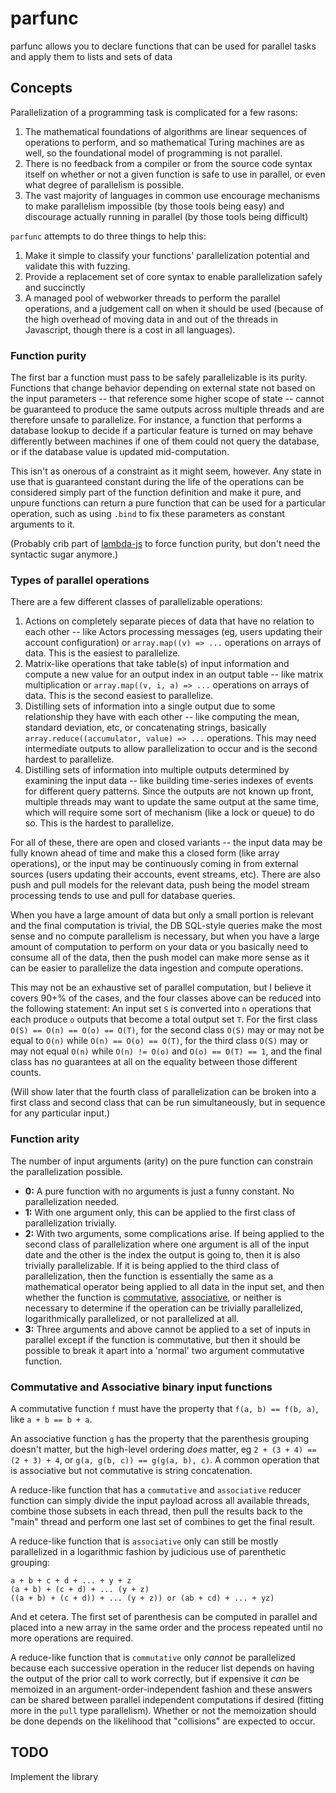 # parfunc

parfunc allows you to declare functions that can be used for parallel tasks and apply them to lists and sets of data

## Concepts

Parallelization of a programming task is complicated for a few rasons:

1. The mathematical foundations of algorithms are linear sequences of operations to perform, and so mathematical Turing machines are as well, so the foundational model of programming is not parallel.
2. There is no feedback from a compiler or from the source code syntax itself on whether or not a given function is safe to use in parallel, or even what degree of parallelism is possible.
3. The vast majority of languages in common use encourage mechanisms to make parallelism impossible (by those tools being easy) and discourage actually running in parallel (by those tools being difficult)

`parfunc` attempts to do three things to help this:

1. Make it simple to classify your functions' parallelization potential and validate this with fuzzing.
2. Provide a replacement set of core syntax to enable parallelization safely and succinctly
3. A managed pool of webworker threads to perform the parallel operations, and a judgement call on when it should be used (because of the high overhead of moving data in and out of the threads in Javascript, though there is a cost in all languages).

### Function purity

The first bar a function must pass to be safely parallelizable is its purity. Functions that change behavior depending on external state not based on the input parameters -- that reference some higher scope of state -- cannot be guaranteed to produce the same outputs across multiple threads and are therefore unsafe to parallelize. For instance, a function that performs a database lookup to decide if a particular feature is turned on may behave differently between machines if one of them could not query the database, or if the database value is updated mid-computation.

This isn't as onerous of a constraint as it might seem, however. Any state in use that is guaranteed constant during the life of the operations can be considered simply part of the function definition and make it pure, and unpure functions can return a pure function that can be used for a particular operation, such as using `.bind` to fix these parameters as constant arguments to it.

(Probably crib part of [lambda-js](https://github.com/dfellis/lambda-js) to force function purity, but don't need the syntactic sugar anymore.)

### Types of parallel operations

There are a few different classes of parallelizable operations:

1. Actions on completely separate pieces of data that have no relation to each other -- like Actors processing messages (eg, users updating their account configuration) or `array.map((v) => ...` operations on arrays of data. This is the easiest to parallelize.
2. Matrix-like operations that take table(s) of input information and compute a new value for an output index in an output table -- like matrix multiplication or `array.map((v, i, a) => ...` operations on arrays of data. This is the second easiest to parallelize.
3. Distilling sets of information into a single output due to some relationship they have with each other -- like computing the mean, standard deviation, etc, or concatenating strings, basically `array.reduce((accumulator, value) => ...` operations. This may need intermediate outputs to allow parallelization to occur and is the second hardest to parallelize.
4. Distilling sets of information into multiple outputs determined by examining the input data -- like building time-series indexes of events for different query patterns. Since the outputs are not known up front, multiple threads may want to update the same output at the same time, which will require some sort of mechanism (like a lock or queue) to do so. This is the hardest to parallelize.

For all of these, there are open and closed variants -- the input data may be fully known ahead of time and make this a closed form (like array operations), or the input may be continuously coming in from external sources (users updating their accounts, event streams, etc). There are also push and pull models for the relevant data, push being the model stream processing tends to use and pull for database queries.

When you have a large amount of data but only a small portion is relevant and the final computation is trivial, the DB SQL-style queries make the most sense and no compute parallelism is necessary, but when you have a large amount of computation to perform on your data or you basically need to consume all of the data, then the push model can make more sense as it can be easier to parallelize the data ingestion and compute operations.

This may not be an exhaustive set of parallel computation, but I believe it covers 90+% of the cases, and the four classes above can be reduced into the following statement: An input set `S` is converted into `n` operations that each produce `o` outputs that become a total output set `T`. For the first class `O(S) == O(n) == O(o) == O(T)`, for the second class `O(S)` may or may not be equal to `O(n)` while `O(n) == O(o) == O(T)`, for the third class `O(S)` may or may not equal `O(n)` while `O(n) != O(o)` and `O(o) == O(T) == 1`, and the final class has no guarantees at all on the equality between those different counts.

(Will show later that the fourth class of parallelization can be broken into a first class and second class that can be run simultaneously, but in sequence for any particular input.)

### Function arity

The number of input arguments (arity) on the pure function can constrain the parallelization possible.

* **0:** A pure function with no arguments is just a funny constant. No parallelization needed.
* **1:** With one argument only, this can be applied to the first class of parallelization trivially.
* **2:** With two arguments, some complications arise. If being applied to the second class of parallelization where one argument is all of the input date and the other is the index the output is going to, then it is also trivially parallelizable. If it is being applied to the third class of parallelization, then the function is essentially the same as a mathematical operator being applied to all data in the input set, and then whether the function is [commutative](https://en.wikipedia.org/wiki/Commutative_property), [associative](https://en.wikipedia.org/wiki/Associative_property), or neither is necessary to determine if the operation can be trivially parallelized, logarithmically parallelized, or not parallelized at all.
* **3:** Three arguments and above cannot be applied to a set of inputs in parallel except if the function is commutative, but then it should be possible to break it apart into a 'normal' two argument commutative function.

### Commutative and Associative binary input functions

A commutative function `f` must have the property that `f(a, b) == f(b, a)`, like `a + b == b + a`.

An associative function `g` has the property that the parenthesis grouping doesn't matter, but the high-level ordering *does* matter, eg `2 + (3 + 4) == (2 + 3) + 4`, or `g(a, g(b, c)) == g(g(a, b), c)`. A common operation that is associative but not commutative is string concatenation.

A reduce-like function that has a `commutative` and `associative` reducer function can simply divide the input payload across all available threads, combine those subsets in each thread, then pull the results back to the "main" thread and perform one last set of combines to get the final result.

A reduce-like function that is `associative` only can still be mostly parallelized in a logarithmic fashion by judicious use of parenthetic grouping:

```
a + b + c + d + ... + y + z
(a + b) + (c + d) + ... (y + z)
((a + b) + (c + d)) + ... (y + z)) or (ab + cd) + ... + yz)
```

And et cetera. The first set of parenthesis can be computed in parallel and placed into a new array in the same order and the process repeated until no more operations are required.

A reduce-like function that is `commutative` only *cannot* be parallelized because each successive operation in the reducer list depends on having the output of the prior call to work correctly, but if expensive it *can* be memoized in an argument-order-independent fashion and these answers can be shared between parallel independent computations if desired (fitting more in the `pull` type parallelism). Whether or not the memoization should be done depends on the likelihood that "collisions" are expected to occur.

## TODO

Implement the library
